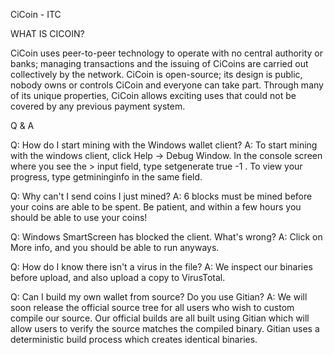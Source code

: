 
CiCoin - ITC

WHAT IS CICOIN?

CiCoin uses peer-to-peer technology to operate with no central authority or banks; managing transactions and the issuing of CiCoins are carried out collectively by the network. CiCoin is open-source; its design is public, nobody owns or controls CiCoin and everyone can take part. Through many of its unique properties, CiCoin allows exciting uses that could not be covered by any previous payment system.

Q & A 

Q: How do I start mining with the Windows wallet client?
A: To start mining with the windows client, click Help -> Debug Window. In the console screen where you see the > input field, type setgenerate true -1 . To view your progress, type getmininginfo in the same field.

Q: Why can't I send coins I just mined? 
A: 6 blocks must be mined before your coins are able to be spent. Be patient, and within a few hours you should be able to use your coins!

Q: Windows SmartScreen has blocked the client. What's wrong? 
A: Click on More info, and you should be able to run anyways.

Q: How do I know there isn't a virus in the file? 
A: We inspect our binaries before upload, and also upload a copy to VirusTotal.

Q: Can I build my own wallet from source? Do you use Gitian? 
A: We will soon release the official source tree for all users who wish to custom compile our source. Our official builds are all built using Gitian which will allow users to verify the source matches the compiled binary. Gitian uses a deterministic build process which creates identical binaries.